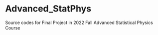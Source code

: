 # Advanced_StatPhys
Source codes for Final Project in 2022 Fall Advanced Statistical Physics Course
